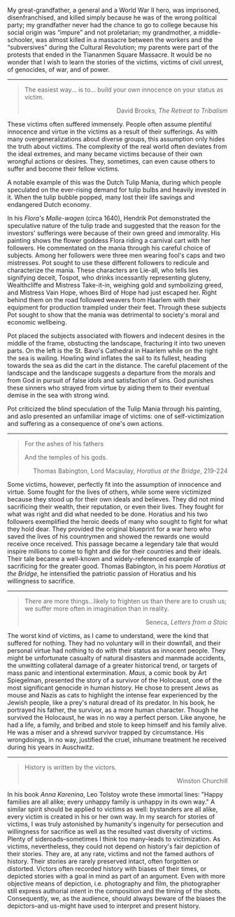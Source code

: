 My great-grandfather, a general and a World War II hero, was imprisoned, disenfranchised, and killed simply because he was of the wrong political party; my grandfather never had the chance to go to college because his social origin was “impure” and not proletarian; my grandmother, a middle-schooler, was almost killed in a massacre between the workers and the “subversives” during the Cultural Revolution; my parents were part of the protests that ended in the Tiananmen Square Massacre. It would be no wonder that I wish to learn the stories of the victims, victims of civil unrest, of genocides, of war, and of power.

---

> The easiest way... is to… build your own innocence on your status as victim.
>
> <p style="text-align: right">David Brooks, <em>The Retreat to Tribalism</em></p>

These victims often suffered immensely. People often assume plentiful innocence and virtue in the victims as a result of their sufferings. As with many overgeneralizations about diverse groups, this assumption only hides the truth about victims. The complexity of the real world often deviates from the ideal extremes, and many became victims because of their own wrongful actions or desires. They, sometimes, can even cause others to suffer and become their fellow victims.

A notable example of this was the Dutch Tulip Mania, during which people speculated on the ever-rising demand for tulip bulbs and heavily invested in it. When the tulip bubble popped, many lost their life savings and endangered Dutch economy.

In his *Flora's Malle-wagen* (circa 1640), Hendrik Pot demonstrated the speculative nature of the tulip trade and suggested that the reason for the investors' sufferings were because of their own greed and immorality. His painting shows the flower goddess Flora riding a carnival cart with her followers. He commentated on the mania through his careful choice of subjects. Among her followers were three men wearing fool's caps and two mistresses. Pot sought to use these different followers to redicule and characterize the mania. These characters are Lie-all, who tells lies signifying deceit, Tospot, who drinks incessantly representing gluteny, Wealthcliffe and Mistress Take-it-in, weighing gold and symbolizing greed, and Mistress Vain Hope, whoes Bird of Hope had just escaped her. Right behind them on the road followed weavers from Haarlem with their equipment for production trampled under their feet. Through these subjects Pot sought to show that the mania was detrimental to society's moral and economic wellbeing.

Pot placed the subjects associated with flowers and indecent desires in the middle of the frame, obstucting the landscape, fracturing it into two uneven parts. On the left is the St. Bavo's Cathedral in Haarlem while on the right the sea is wailing. Howling wind inflates the sail to its fullest, heading towards the sea as did the cart in the distance. The careful placement of the landscape and the landscape suggests a departure from the morals and from God in pursuit of false idols and satisfaction of sins. God punishes these sinners who strayed from virtue by aiding them to their eventual demise in the sea with strong wind. 

Pot criticized the blind speculation of the Tulip Mania through his painting, and aslo presented an unfamiliar image of victims: one of self-victimization and suffering as a consequence of one's own actions.

---

> For the ashes of his fathers
>
> And the temples of his gods.
> <p style="text-align: right">Thomas Babington, Lord Macaulay, <em>Horatius at the Bridge</em>, 219-224</p>

Some victims, however, perfectly fit into the assumption of innocence and virtue. Some fought for the lives of others, while some were victimized because they stood up for their own ideals and believes. They did not mind sacrificing their wealth, their reputation, or even their lives. They fought for what was right and did what needed to be done. Horatius and his two followers exemplified the heroic deeds of many who sought to fight for what they hold dear. They provided the original blueprint for a war hero who saved the lives of his countrymen and showed the rewards one would receive once received. This passage became a legendary tale that would inspire millions to come to fight and die for their countries and their ideals. Their tale became a well-known and widely-referenced example of sacrificing for the greater good. Thomas Babington, in his poem *Horatius at the Bridge*, he intensified the patriotic passion of Horatius and his willingness to sacrifice.

---

> There are more things…likely to frighten us than there are to crush us; we suffer more often in imagination than in reality.
> <p style="text-align: right">Seneca, <em>Letters from a Stoic</em></p>

The worst kind of victims, as I came to understand, were the kind that suffered for nothing. They had no voluntary will in their downfall, and their personal virtue had nothing to do with their status as innocent people. They might be unfortunate casualty of natural disasters and manmade accidents, the unwitting collateral damage of a greater historical trend, or targets of mass panic and intentional extermination. *Maus*, a comic book by Art Spiegelman, presented the story of a survivor of the Holocaust, one of the most significant genocide in human history. He chose to present Jews as mouse and Nazis as cats to highlight the intense fear experienced by the Jewish people, like a prey's natural dread of its predator. In his book, he portrayed his father, the survivor, as a more human character. Though he survived the Holocaust, he was in  no way a perfect person. Like anyone, he had a life, a family, and bribed and stole to keep himself and his family alive. He was a miser and a shrewd survivor trapped by circumstance. His wrongdoings, in no way, justified the cruel, inhumane treatment he received during his years in Auschwitz.

---

> History is written by the victors.
> <p style="text-align: right">Winston Churchill</p>

In his book _Anna Karenina_, Leo Tolstoy wrote these immortal lines: "Happy families are all alike; every unhappy family is unhappy in its own way." A similar spirit should be applied to victims as well: bystanders are all alike, every victim is created in his or her own way. In my search for stories of victims, I was truly astonished by humanity's ingenuity for persecution and willingness for sacrifice as well as the resulted vast diversity of victims. Plenty of sideroads–sometimes I think too many–leads to victimization. As victims, nevertheless, they could not depend on history's fair depiction of their stories. They are, at any rate, victims and not the famed authors of history. Their stories are rarely preserved intact, often forgotten or distorted. Victors often recorded history with biases of their times, or depicted stories with a goal in mind as part of an argument. Even with more objective means of depiction, i.e. photography and film, the photographer still express authorial intent in the composition and the timing of the shots. Consequently, we, as the audience, should always beware of the biases the depictors–and us-might have used to interpret and present history.